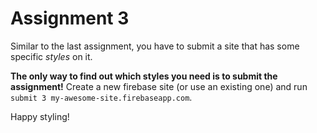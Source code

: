 # Assignment 3

Similar to the last assignment, you have to submit a site that has some specific _styles_ on it.

**The only way to find out which styles you need is to submit the assignment!** Create a new firebase site (or use an existing one) and run `submit 3 my-awesome-site.firebaseapp.com`.

Happy styling!
